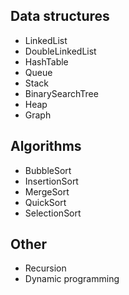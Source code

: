 ## Data structures
- LinkedList
- DoubleLinkedList
- HashTable
- Queue
- Stack
- BinarySearchTree
- Heap
- Graph

## Algorithms
- BubbleSort
- InsertionSort
- MergeSort
- QuickSort
- SelectionSort

## Other
- Recursion
- Dynamic programming

